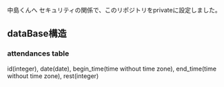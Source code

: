 中島くんへ
セキュリティの関係で、このリポジトリをprivateに設定しました。

## dataBase構造
### attendances table

id(integer),
date(date),
begin_time(time without time zone),
end_time(time without time zone),
rest(integer)
